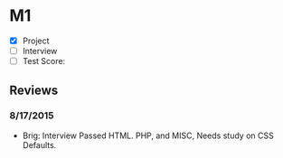 # M1

- [x] Project
- [ ] Interview
- [ ] Test Score: 

## Reviews

### 8/17/2015

- Brig: Interview Passed HTML. PHP, and MISC,  Needs study on CSS Defaults.
